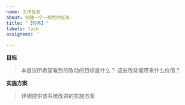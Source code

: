 ```yaml
---
name: 工作任务
about: 创建一个一般性的任务
title: "【任务】"
labels: task
assignees: ''

---
```


**目标**
> 本提议所希望看到的改动的目标是什么？
> 这些改动能带来什么价值？

**实施方案**
> 详细提供该系统改进的实施方案
